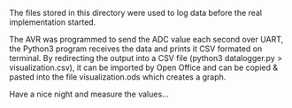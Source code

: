 The files stored in this directory were used to log data before the real implementation started.

The AVR was programmed to send the ADC value each second over UART, the Python3 program receives the data and prints it CSV formated on terminal. By redirecting the output into a CSV file (python3 datalogger.py > visualization.csv), it can be imported by Open Office and can be copied & pasted into the file visualization.ods which creates a graph.

Have a nice night and measure the values...
